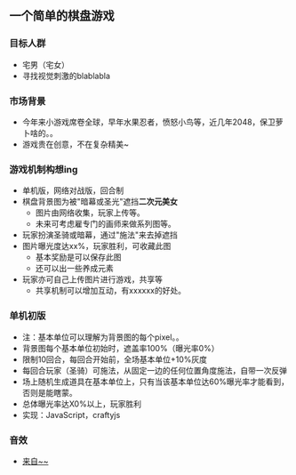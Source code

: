 ## 一个简单的棋盘游戏

### 目标人群

- 宅男（宅女）
- 寻找视觉刺激的blablabla

### 市场背景

- 今年来小游戏席卷全球，早年水果忍者，愤怒小鸟等，近几年2048，保卫萝卜啥的。。
- 游戏贵在创意，不在复杂精美~

### 游戏机制构想ing

- 单机版，网络对战版，回合制
- 棋盘背景图为被"暗幕或圣光"遮挡**二次元美女**
  - 图片由网络收集，玩家上传等。
  - 未来可考虑雇专门的画师来做系列图等。
- 玩家扮演圣骑或暗幕，通过"施法"来去掉遮挡
- 图片曝光度达xx%，玩家胜利，可收藏此图
  - 基本奖励是可以保存此图
  - 还可以出一些养成元素
- 玩家亦可自己上传图片进行游戏，共享等
  - 共享机制可以增加互动，有xxxxxx的好处。

### 单机初版

- 注：基本单位可以理解为背景图的每个pixel。。
- 背景图每个基本单位初始时，遮盖率100%（曝光率0%）
- 限制10回合，每回合开始前，全场基本单位+10%灰度
- 每回合玩家（圣骑）可施法，从固定一边的任何位置角度施法，自带一次反弹
- 场上随机生成道具在基本单位上，只有当该基本单位达60%曝光率才能看到，否则是能瞎蒙。
- 总体曝光率达X0%以上，玩家胜利
- 实现：JavaScript，craftyjs


### 音效
- [来自~~](http://sc.chinaz.com/yinxiao/)